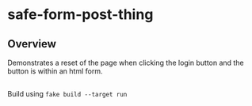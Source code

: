# safe-form-post-thing

## Overview

Demonstrates a reset of the page when clicking the login button and the button is within an html form.

##
Build using `fake build --target run`
